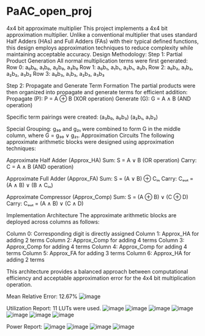 # PaAC_open_proj
4x4 bit approximate multiplier
This project implements a 4x4 bit approximation multiplier. Unlike a conventional multiplier that uses standard Half Adders (HAs) and Full Adders (FAs) with their typical defined functions, this design employs approximation techniques to reduce complexity while maintaining acceptable accuracy.
Design Methodology:
Step 1: Partial Product Generation
All normal multiplication terms were first generated:
Row 0: a₀b₀, a₁b₀, a₂b₀, a₃b₀
Row 1: a₀b₁, a₁b₁, a₂b₁, a₃b₁
Row 2: a₀b₂, a₁b₂, a₂b₂, a₃b₂
Row 3: a₀b₃, a₁b₃, a₂b₃, a₃b₃

Step 2: Propagate and Generate Term Formation
The partial products were then organized into propagate and generate terms for efficient addition:
Propagate (P): P = A ⊕ B (XOR operation)
Generate (G): G = A ∧ B (AND operation)

Specific term pairings were created:
(a₃b₀, a₀b₃)
(a₂b₁, a₁b₂)

Special Grouping: g₃₀ and g₂₁ were combined to form G in the middle column, where G = g₃₀ ∨ g₂₁.
Approximation Circuits
The following approximate arithmetic blocks were designed using approximation techniques:

Approximate Half Adder (Approx_HA)
Sum: S = A ∨ B (OR operation)
Carry: C = A ∧ B (AND operation)

Approximate Full Adder (Approx_FA)
Sum: S = (A ∨ B) ⊕ Cᵢₙ
Carry: Cₒᵤₜ = (A ∧ B) ∨ (B ∧ Cᵢₙ)

Approximate Compressor (Approx_Comp)
Sum: S = (A ⊕ B) ∨ (C ⊕ D)
Carry: Cₒᵤₜ = (A ∧ B) ∨ (C ∧ D)

Implementation Architecture
The approximate arithmetic blocks are deployed across columns as follows:

Column 0: Corresponding digit is directly assigned
Column 1: Approx_HA for adding 2 terms
Column 2: Approx_Comp for adding 4 terms
Column 3: Approx_Comp for adding 4 terms
Column 4: Approx_Comp for adding 4 terms
Column 5: Approx_FA for adding 3 terms
Column 6: Approx_HA for adding 2 terms

This architecture provides a balanced approach between computational efficiency and acceptable approximation error for the 4x4 bit multiplication operation.

Mean Relative Error: 12.67%
![image](https://github.com/user-attachments/assets/4bf8ed75-9d9f-4c20-bc21-3218bbb6866e)

Utilization Report: 11 LUTs were used.
![image](https://github.com/user-attachments/assets/feae9ca8-9c59-4982-9480-7002ed014b10)
![image](https://github.com/user-attachments/assets/79968b93-cba4-490c-b7f8-721ca7865745)
![image](https://github.com/user-attachments/assets/28317803-1ce4-4c02-a89d-ff2dda46d524)
![image](https://github.com/user-attachments/assets/2d2c3338-820b-47bd-b8c3-71edf9d5c941)
![image](https://github.com/user-attachments/assets/e99d3c3b-423a-4ff4-af53-654619ed6eda)
![image](https://github.com/user-attachments/assets/97853ed0-cde8-4fe7-b3d0-29ba134fbb44)
![image](https://github.com/user-attachments/assets/f82831c8-52d0-4f40-a9ba-375302e356cb)

Power Report:
![image](https://github.com/user-attachments/assets/9d7a9eca-e9fc-43e1-8180-306c20c2a3a9)
![image](https://github.com/user-attachments/assets/9c1df2f3-69ee-4e71-b584-5c1baa4724fb)
![image](https://github.com/user-attachments/assets/f3ddbd13-2e90-4292-b9c8-6d3a37552536)
![image](https://github.com/user-attachments/assets/72476c50-ddb9-4ee2-9eb6-4112359d6590)









